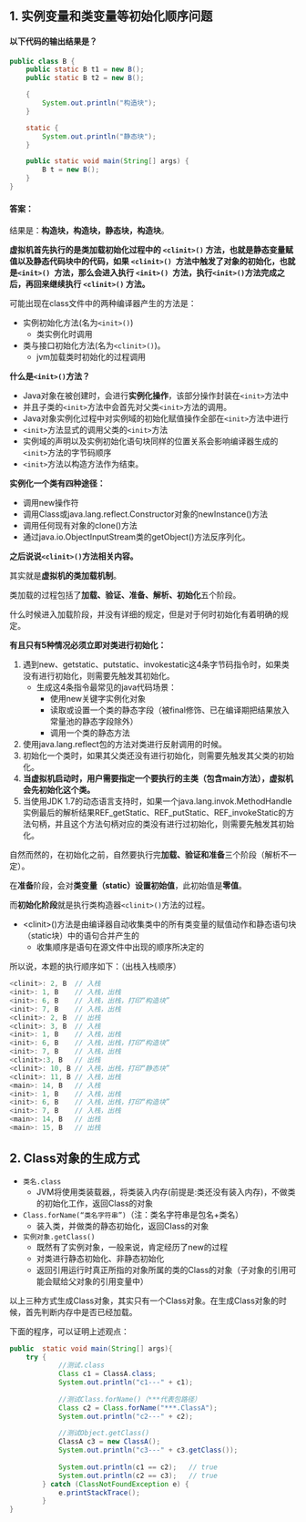 ## 1. 实例变量和类变量等初始化顺序问题

#### 以下代码的输出结果是？

```java
public class B {
    public static B t1 = new B();
    public static B t2 = new B();

    {
        System.out.println("构造块");
    }

    static {
        System.out.println("静态块");
    }

    public static void main(String[] args) {
        B t = new B();
    }
}
```



#### 答案：

结果是：**构造块，构造块，静态块，构造块**。



**虚拟机首先执行的是类加载初始化过程中的 `<clinit>()` 方法，也就是静态变量赋值以及静态代码块中的代码，如果 `<clinit>() `方法中触发了对象的初始化，也就是`<init>() `方法，那么会进入执行 `<init>() `方法，执行` <init>() `方法完成之后，再回来继续执行 `<clinit>()` 方法。**



可能出现在class文件中的两种编译器产生的方法是：

* 实例初始化方法(名为`<init>()`)
  * 类实例化时调用
* 类与接口初始化方法(名为`<clinit>()`)。
  * jvm加载类时初始化的过程调用



**什么是`<init>()`方法？**

* Java对象在被创建时，会进行**实例化操作**，该部分操作封装在`<init>`方法中
* 并且子类的`<init>`方法中会首先对父类`<init>`方法的调用。
* Java对象实例化过程中对实例域的初始化赋值操作全部在`<init>`方法中进行
* `<init>`方法显式的调用父类的`<init>`方法
* 实例域的声明以及实例初始化语句块同样的位置关系会影响编译器生成的`<init>`方法的字节码顺序
* `<init>`方法以构造方法作为结束。

**实例化一个类有四种途径：**

* 调用new操作符
* 调用Class或java.lang.reflect.Constructor对象的newInstance()方法
* 调用任何现有对象的clone()方法
* 通过java.io.ObjectInputStream类的getObject()方法反序列化。



**之后说说`<clinit>()`方法相关内容。**

其实就是**虚拟机的类加载机制**。

类加载的过程包括了**加载、验证、准备、解析、初始化**五个阶段。

什么时候进入加载阶段，并没有详细的规定，但是对于何时初始化有着明确的规定。

**有且只有5种情况必须立即对类进行初始化：**

1. 遇到new、getstatic、putstatic、invokestatic这4条字节码指令时，如果类没有进行初始化，则需要先触发其初始化。
   - 生成这4条指令最常见的java代码场景：
     - 使用new关键字实例化对象
     - 读取或设置一个类的静态字段（被final修饰、已在编译期把结果放入常量池的静态字段除外）
     - 调用一个类的静态方法
2. 使用java.lang.reflect包的方法对类进行反射调用的时候。
3. 初始化一个类时，如果其父类还没有进行初始化，则需要先触发其父类的初始化。
4. **当虚拟机启动时，用户需要指定一个要执行的主类（包含main方法），虚拟机会先初始化这个类。**
5. 当使用JDK 1.7的动态语言支持时，如果一个java.lang.invok.MethodHandle实例最后的解析结果REF_getStatic、REF_putStatic、REF_invokeStatic的方法句柄，并且这个方法句柄对应的类没有进行过初始化，则需要先触发其初始化。

自然而然的，在初始化之前，自然要执行完**加载、验证和准备**三个阶段（解析不一定）。

在**准备**阶段，会对**类变量（static）**设置**初始值**，此初始值是**零值**。

而**初始化阶段**就是执行类构造器`<clinit>()`方法的过程。

- \<clinit\>()方法是由编译器自动收集类中的所有类变量的赋值动作和静态语句块（static块）中的语句合并产生的
  - 收集顺序是语句在源文件中出现的顺序所决定的



所以说，本题的执行顺序如下：（出栈入栈顺序）

```java
<clinit>: 2, B	// 入栈
<init>: 1, B	// 入栈，出栈
<init>: 6, B	// 入栈，出栈，打印“构造块”
<init>: 7, B	// 入栈，出栈
<clinit>: 2, B	// 出栈
<clinit>: 3, B	// 入栈
<init>: 1, B	// 入栈，出栈
<init>: 6, B	// 入栈，出栈，打印“构造块”
<init>: 7, B	// 入栈，出栈
<clinit>:3, B	// 出栈
<clinit>: 10, B	// 入栈，出栈，打印“静态块”
<clinit>: 11, B	// 入栈，出栈
<main>: 14, B	// 入栈
<init>: 1, B	// 入栈，出栈
<init>: 6, B	// 入栈，出栈，打印“构造块”
<init>: 7, B	// 入栈，出栈
<main>: 14, B	// 出栈
<main>: 15, B	// 出栈
```



## 2. Class对象的生成方式

* `类名.class`
  *  JVM将使用类装载器,，将类装入内存(前提是:类还没有装入内存)，不做类的初始化工作，返回Class的对象
* `Class.forName(“类名字符串”)`（注：类名字符串是包名+类名）
  * 装入类，并做类的静态初始化，返回Class的对象
* `实例对象.getClass()`
  * 既然有了实例对象，一般来说，肯定经历了new的过程
  * 对类进行静态初始化、非静态初始化
  * 返回引用运行时真正所指的对象所属的类的Class的对象（子对象的引用可能会赋给父对象的引用变量中）

以上三种方式生成Class对象，其实只有一个Class对象。在生成Class对象的时候，首先判断内存中是否已经加载。

下面的程序，可以证明上述观点：

```java
public  static void main(String[] args){    
    try {
            //测试.class
            Class c1 = ClassA.class;
            System.out.println("c1---" + c1);
        
            //测试Class.forName()（***代表包路径）
            Class c2 = Class.forName("***.ClassA");
            System.out.println("c2---" + c2);
        
            //测试Object.getClass()
            ClassA c3 = new ClassA();
            System.out.println("c3---" + c3.getClass());
        
        	System.out.println(c1 == c2);	// true
        	System.out.println(c2 == c3);	// true
        } catch (ClassNotFoundException e) {
            e.printStackTrace();
        }
}
```


